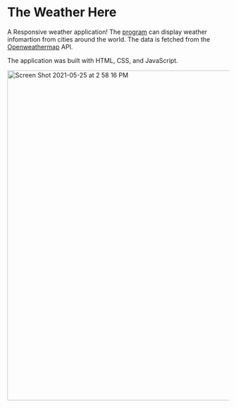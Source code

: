 <h1>The Weather Here</h1>
<p>A Responsive weather application! The <a href="https://zkaptan.github.io/WeatherHere/">program</a> can display weather infomartion from cities around the world.
The data is fetched from the <a href="https://openweathermap.org/api">Openweathermap</a> API. 

<p>The application was built with HTML, CSS, and JavaScript.<p>
 <img width="748" alt="Screen Shot 2021-05-25 at 2 58 16 PM" src="https://user-images.githubusercontent.com/81720594/119546036-d6545980-bd69-11eb-9664-a567db13ac7e.png">

